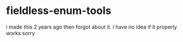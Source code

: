 # fieldless-enum-tools

i made this 2 years ago then forgot about it. i have no idea if it properly works sorry